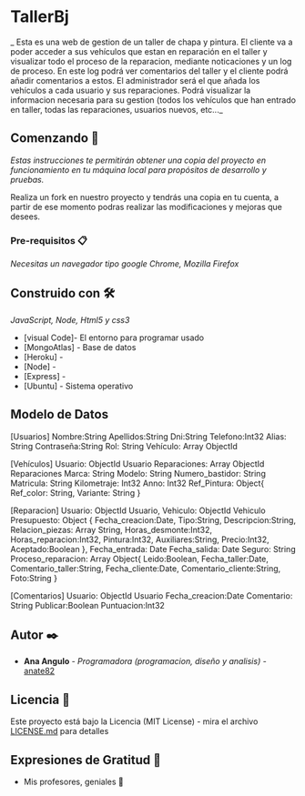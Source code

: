# TallerBj

_  Esta es una web de gestion de un taller de chapa y pintura. El cliente va a poder acceder a sus vehículos que estan en reparación en el taller y visualizar todo el proceso de la reparacion, mediante noticaciones y un log de proceso. En este log podrá ver comentarios del taller y el cliente podrá añadir comentarios a estos. El administrador será el que añada los vehículos a cada usuario y sus reparaciones. Podrá visualizar la informacion necesaria para su gestion (todos los vehículos que han entrado en taller, todas las reparaciones, usuarios nuevos, etc..._

## Comenzando 🚀

_Estas instrucciones te permitirán obtener una copia del proyecto en funcionamiento en tu máquina local para propósitos de desarrollo y pruebas._

Realiza un fork en nuestro proyecto y tendrás una copia en tu cuenta, a partir de ese momento podras realizar las modificaciones y mejoras que desees.


### Pre-requisitos 📋

_Necesitas un navegador tipo google Chrome, Mozilla Firefox_

## Construido con 🛠️

_JavaScript, Node, Html5 y css3_

* [visual Code]- El entorno para programar usado
* [MongoAtlas] - Base de datos
* [Heroku] -
* [Node] -
* [Express] - 
* [Ubuntu] - Sistema operativo

## Modelo de Datos

[Usuarios]
Nombre:String
Apellidos:String
Dni:String
Telefono:Int32
Alias: String
Contraseña:String
Rol: String
Vehículo: Array ObjectId

[Vehículos]
Usuario: ObjectId Usuario
Reparaciones: Array ObjectId Reparaciones
Marca: String
Modelo: String
Numero_bastidor: String
Matricula: String
Kilometraje: Int32
Anno: Int32
Ref_Pintura: Object{
  Ref_color: String,
  Variante: String
}

[Reparacion]
Usuario: ObjectId Usuario,
Vehiculo: ObjectId Vehiculo
Presupuesto: Object {
Fecha_creacion:Date,
Tipo:String,
Descripcion:String,
Relacion_piezas: Array String,
Horas_desmonte:Int32,
Horas_reparacion:Int32,
Pintura:Int32,
Auxiliares:String,
Precio:Int32,
Aceptado:Boolean
},
Fecha_entrada: Date
Fecha_salida: Date
Seguro: String
Proceso_reparacion: Array Object{
Leido:Boolean,
Fecha_taller:Date,
Comentario_taller:String,
Fecha_cliente:Date,
Comentario_cliente:String,
Foto:String
} 

[Comentarios]
Usuario: ObjectId Usuario
Fecha_creacion:Date
Comentario: String
Publicar:Boolean
Puntuacion:Int32




## Autor ✒️

* **Ana Angulo** - *Programadora (programacion, diseño y analisis)* - [anate82](https://github.com/anate82)

## Licencia 📄

Este proyecto está bajo la Licencia (MIT License) - mira el archivo [LICENSE.md](LICENSE.md) para detalles

## Expresiones de Gratitud 🎁

* Mis profesores, geniales 📢
